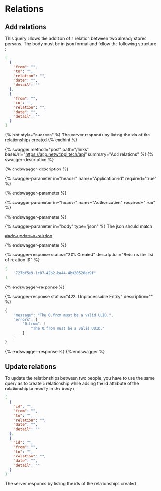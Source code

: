 # Relations

## Add relations

This query allows the addition of a relation between two already stored persons. The body must be in json format and follow the following structure :

```json
[
  {
    "from": "",
    "to": "",
    "relation": "",
    "date": "",
    "detail": ""
  },
  {
    "from": "",
    "to": "",
    "relation": "",
    "date": "",
    "detail": ""
  }
]
```

{% hint style="success" %}
The server responds by listing the ids of the relationships created
{% endhint %}

{% swagger method="post" path="/links" baseUrl="https://app.netw4ppl.tech/api" summary="Add relations" %}
{% swagger-description %}

{% endswagger-description %}

{% swagger-parameter in="header" name="Application-id" required="true" %}

{% endswagger-parameter %}

{% swagger-parameter in="header" name="Authorization" required="true" %}

{% endswagger-parameter %}

{% swagger-parameter in="body" type="json" %}
The json should match 

[#add-update-a-relation](relations.md#add-update-a-relation "mention")


{% endswagger-parameter %}

{% swagger-response status="201: Created" description="Returns the list of relation ID" %}
```json
[
    "727bf5e9-1c87-42b2-ba44-4b020520eb9f"
]
```
{% endswagger-response %}

{% swagger-response status="422: Unprocessable Entity" description="" %}
```javascript
{
    "message": "The 0.from must be a valid UUID.",
    "errors": {
        "0.from": [
            "The 0.from must be a valid UUID."
        ]
    }
}
```
{% endswagger-response %}
{% endswagger %}

## Update relations

To update the relationships between two people, you have to use the same query as to create a relationship while adding the id attribute of the relationship to modify in the body :

```json
[
  {
    "id": "",
    "from": "",
    "to": "",
    "relation": "",
    "date": "",
    "detail": ""
  },
  {
    "id": "",
    "from": "",
    "to": "",
    "relation": "",
    "date": "",
    "detail": ""
  }
]
```

The server responds by listing the ids of the relationships created
